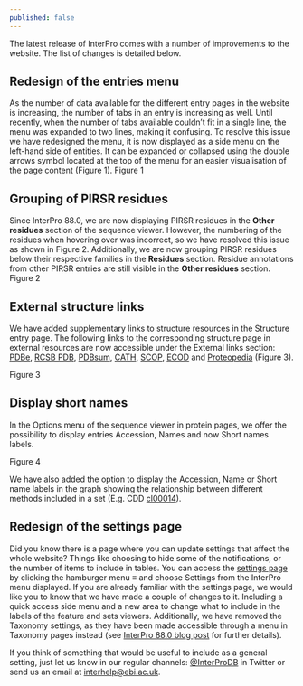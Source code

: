 ```yaml
---
published: false
---
```

The latest release of InterPro comes with a number of improvements to the website. The list of changes is detailed below.

## Redesign of the entries menu

As the number of data available for the different entry pages in the website is increasing, the number of tabs in an entry is increasing as well. Until recently, when the number of tabs available couldn’t fit in a single line, the menu was expanded to two lines, making it confusing. To resolve this issue we have redesigned the menu, it is now displayed as a side menu on the left-hand side of entities. It can be expanded or collapsed using the double arrows symbol located at the top of the menu for an easier visualisation of the page content (Figure 1).
Figure 1

## Grouping of PIRSR residues
Since InterPro 88.0, we are now displaying PIRSR residues in the **Other residues** section of the sequence viewer. However, the numbering of the residues when hovering over was incorrect, so we have resolved this issue as shown in Figure 2. Additionally, we are now grouping PIRSR residues below their respective families in the **Residues** section. Residue annotations from other PIRSR entries are still visible in the **Other residues** section.
Figure 2

## External structure links
We have added supplementary links to structure resources in the Structure entry page.
The following links to the corresponding structure page in external resources are now accessible under the External links section: [PDBe](https://www.ebi.ac.uk/pdbe/), [RCSB PDB](https://www.rcsb.org/), [PDBsum](http://www.ebi.ac.uk/thornton-srv/databases/pdbsum/), [CATH](https://cath-org.co.uk/), [SCOP](https://scop.mrc-lmb.cam.ac.uk/), [ECOD](http://prodata.swmed.edu/ecod/) and [Proteopedia](https://proteopedia.org/wiki/index.php/Main_Page) (Figure 3).

Figure 3

## Display short names
In the Options menu of the sequence viewer in protein pages, we offer the possibility to display entries Accession, Names and now Short names labels.

Figure 4

We have also added the option to display the Accession, Name or Short name labels in the graph showing the relationship between different methods included in a set (E.g. CDD [cl00014](https://wwwdev.ebi.ac.uk/interpro/set/cdd/cl00014/#table)).

## Redesign of the settings page
Did you know there is a page where you can update settings that affect the whole website? Things like choosing to hide some of the notifications, or the number of items to include in tables. You can access the [settings page](https://www.ebi.ac.uk/interpro/settings/) by clicking the hamburger menu ≡ and choose Settings from the InterPro menu displayed.
If you are already familiar with the settings page, we would like you to know that we have made a couple of changes to it. Including a quick access side menu and a new area to change what to include in the labels of the feature and sets viewers. Additionally, we have removed the Taxonomy settings, as they have been made accessible through a menu in Taxonomy pages instead (see [InterPro 88.0 blog post](https://proteinswebteam.github.io/interpro-blog/2022/03/11/InterPro-88.0-new-features-and-improvements/) for further details).

If you think of something that would be useful to include as a general setting, just let us know in our regular channels: [@InterProDB](https://twitter.com/InterProDB) in Twitter or send us an email at [interhelp@ebi.ac.uk](interhelp@ebi.ac.uk).




